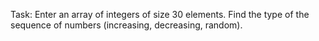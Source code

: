 Task: Enter an array of integers of size 30 elements. Find the type of the sequence of numbers (increasing, decreasing, random).
